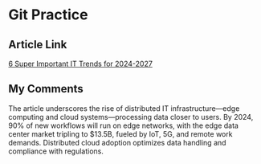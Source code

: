 # Git Practice

## Article Link
[6 Super Important IT Trends for 2024-2027](https://explodingtopics.com/blog/it-trends)


## My Comments
The article underscores the rise of distributed IT infrastructure—edge computing and cloud systems—processing data closer to users. By 2024, 90% of new workflows will run on edge networks, with the edge data center market tripling to $13.5B, fueled by IoT, 5G, and remote work demands. Distributed cloud adoption optimizes data handling and compliance with regulations.